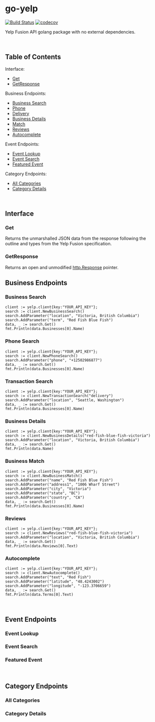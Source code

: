 # go-yelp
[![Build Status](https://travis-ci.com/JoshuaPortelance/go-yelp.svg?token=qaKmxckZFKPT1MXTqhmw&branch=main)](https://travis-ci.com/JoshuaPortelance/go-yelp)
[![codecov](https://codecov.io/gh/JoshuaPortelance/go-yelp/branch/main/graph/badge.svg?token=F8G736FYQ3)](https://codecov.io/gh/JoshuaPortelance/go-yelp)

Yelp Fusion API golang package with no external dependencies.

<br/>

## Table of Contents
Interface:
  * [Get](#get)
  * [GetResponse](#get)

Business Endpoints:
  * [Business Search](#business-search)
  * [Phone](#phone-search)
  * [Delivery](#transaction-search)
  * [Business Details](#business-details)
  * [Match](#business-match)
  * [Reviews](#reviews)
  * [Autocomplete](#autocomplete)

Event Endpoints:
  * [Event Lookup](#event-lookup)
  * [Event Search](#event-search)
  * [Featured Event](#featured-event)

Category Endpoints:
  * [All Categories](#all-categories)
  * [Category Details](#category-details)

<br/>

## Interface

### Get
Returns the unmarshalled JSON data from the response following the outline and types from the Yelp Fusion specification.

### GetResponse
Returns an open and unmodified [http.Response](https://golang.org/pkg/net/http/#Response) pointer.

## Business Endpoints 

### Business Search
```golang
client := yelp.client{key:"YOUR_API_KEY"};
search := client.NewBusinessSearch()
search.AddParameter("location", "Victoria, British Columbia")
search.AddParameter("term", "Red Fish Blue Fish")
data, _ := search.Get()
fmt.Println(data.Businesses[0].Name)
```

### Phone Search
```golang
client := yelp.client{key:"YOUR_API_KEY"};
search := client.NewPhoneSearch()
search.AddParameter("phone", "+12502986877")
data, _ := search.Get()
fmt.Println(data.Businesses[0].Name)
```

### Transaction Search
```golang
client := yelp.client{key:"YOUR_API_KEY"};
search := client.NewTransactionSearch("delivery")
search.AddParameter("location", "Seattle, Washington")
data, _ := search.Get()
fmt.Println(data.Businesses[0].Name)
```

### Business Details
```golang
client := yelp.client{key:"YOUR_API_KEY"};
search := client.NewBusinessDetails("red-fish-blue-fish-victoria")
search.AddParameter("location", "Victoria, British Columbia")
data, _ := search.Get()
fmt.Println(data.Name)
```

### Business Match
```golang
client := yelp.client{key:"YOUR_API_KEY"};
search := client.NewBusinessMatch()
search.AddParameter("name", "Red Fish Blue Fish")
search.AddParameter("address1", "1006 Wharf Street")
search.AddParameter("city", "Victoria")
search.AddParameter("state", "BC")
search.AddParameter("country", "CA")
data, _ := search.Get()
fmt.Println(data.Businesses[0].Name)
```

### Reviews
```golang
client := yelp.client{key:"YOUR_API_KEY"};
search := client.NewReviews("red-fish-blue-fish-victoria")
search.AddParameter("location", "Victoria, British Columbia")
data, _ := search.Get()
fmt.Println(data.Reviews[0].Text)
```

### Autocomplete
```golang
client := yelp.client{key:"YOUR_API_KEY"};
search := client.NewAutocomplete()
search.AddParameter("text", "Red Fish")
search.AddParameter("latitude", "48.4243002")
search.AddParameter("longitude", "-123.3706659")
data, _ := search.Get()
fmt.Println(data.Terms[0].Text)
```
<br/>

## Event Endpoints

### Event Lookup
### Event Search
### Featured Event

<br/>

## Category Endpoints 

### All Categories
### Category Details